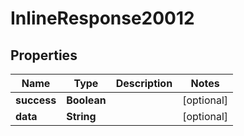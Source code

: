 
# InlineResponse20012

## Properties
Name | Type | Description | Notes
------------ | ------------- | ------------- | -------------
**success** | **Boolean** |  |  [optional]
**data** | **String** |  |  [optional]



